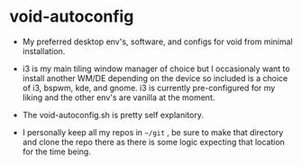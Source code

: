 # void-autoconfig
* My preferred desktop env's, software, and configs for void from minimal installation.

* i3 is my main tiling window manager of choice but I occasionaly want to install another WM/DE depending on the device so included is a choice of i3, bspwm, kde, and gnome. i3 is currently pre-configured for my liking and the other env's are vanilla at the moment.

* The void-autoconfig.sh is pretty self explanitory.

* I personally keep all my repos in ```~/git``` , be sure to make that directory and clone the repo there as there is some logic expecting that location for the time being.
